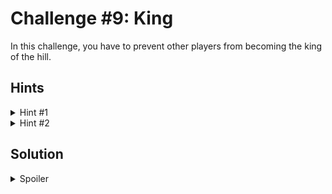 # Challenge #9: King

In this challenge, you have to prevent other players from becoming the king of the hill.

## Hints

<details>
    <summary>Hint #1</summary>
    <p>
        The `King` contract sends Ether to the previous king when a new king is crowned.
    </p>
</details>

<details>
    <summary>Hint #2</summary>
    <p>
        The `King` contract uses `transfer()` to send Ether to the previous king. What happens if the previous king is a contract that has a fallback function that is not `payable`?
    </p>
</details>

## Solution

<details>
    <summary>Spoiler</summary>
    <p>
        We can create a contract that has a fallback function that does not have a `payable` fallback function. Then, we can become the king and send Ether to the contract. The `King` contract will try to send Ether to the contract, but the fallback function will revert and the transaction will fail. This will prevent other players from becoming the king.
    </p>
</details>
